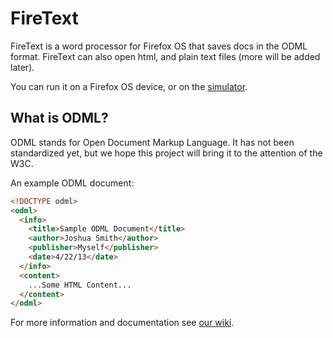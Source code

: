 FireText
========

FireText is a word processor for Firefox OS that saves docs in the ODML format.  FireText can also open html, and plain text files (more will be added later).

You can run it on a Firefox OS device, or on the <a href="https://addons.mozilla.org/en-US/firefox/addon/firefox-os-simulator/">simulator</a>.


## What is ODML?
ODML stands for Open Document Markup Language.  It has not been standardized yet, but we hope this project will bring it to the attention of the W3C.

An example ODML document:
```` HTML
<!DOCTYPE odml>
<odml>
  <info>
    <title>Sample ODML Document</title>
    <author>Joshua Smith</author>
    <publisher>Myself</publisher>
    <date>4/22/13</date>
  </info>
  <content>
    ...Some HTML Content...
  </content>
</odml>
````

For more information and documentation see <a href="https://github.com/Joshua-S/FireText/wiki/ODML">our wiki</a>.
